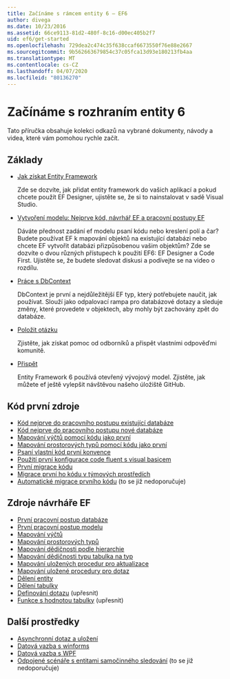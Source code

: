 ```yaml
---
title: Začínáme s rámcem entity 6 – EF6
author: divega
ms.date: 10/23/2016
ms.assetid: 66ce9113-81d2-480f-8c16-d00ec405b2f7
uid: ef6/get-started
ms.openlocfilehash: 729dea2c474c35f638ccaf6673550f76e88e2667
ms.sourcegitcommit: 9b562663679854c37c05fca13d93e180213fb4aa
ms.translationtype: MT
ms.contentlocale: cs-CZ
ms.lasthandoff: 04/07/2020
ms.locfileid: "80136270"
---
```

# <a name="get-started-with-entity-framework-6"></a>Začínáme s rozhraním entity 6

Tato příručka obsahuje kolekci odkazů na vybrané dokumenty, návody a videa, které vám pomohou rychle začít.

## <a name="fundamentals"></a>Základy

* [Jak získat Entity Framework](~/ef6/fundamentals/install.md)

  Zde se dozvíte, jak přidat entity framework do vašich aplikací a pokud chcete použít EF Designer, ujistěte se, že si to nainstalovat v sadě Visual Studio.

* [Vytvoření modelu: Nejprve kód, návrhář EF a pracovní postupy EF](~/ef6/modeling/index.md)

  Dáváte přednost zadání ef modelu psaní kódu nebo kreslení polí a čar?
Budete používat EF k mapování objektů na existující databázi nebo chcete EF vytvořit databázi přizpůsobenou vašim objektům?
Zde se dozvíte o dvou různých přístupech k použití EF6: EF Designer a Code First.
Ujistěte se, že budete sledovat diskusi a podívejte se na video o rozdílu.

* [Práce s DbContext](~/ef6/fundamentals/working-with-dbcontext.md)

  DbContext je první a nejdůležitější EF typ, který potřebujete naučit, jak používat. Slouží jako odpalovací rampa pro databázové dotazy a sleduje změny, které provedete v objektech, aby mohly být zachovány zpět do databáze.

* [Položit otázku](~/ef6/resources/get-help.md)

  Zjistěte, jak získat pomoc od odborníků a přispět vlastními odpověďmi komunitě.

* [Přispět](https://github.com/aspnet/EntityFramework6/)

  Entity Framework 6 používá otevřený vývojový model. Zjistěte, jak můžete ef ještě vylepšit návštěvou našeho úložiště GitHub.

## <a name="code-first-resources"></a>Kód první zdroje

  - [Kód nejprve do pracovního postupu existující databáze](~/ef6/modeling/code-first/workflows/existing-database.md)
  - [Kód nejprve do pracovního postupu nové databáze](~/ef6/modeling/code-first/workflows/new-database.md)
  - [Mapování výčtů pomocí kódu jako první](~/ef6/modeling/code-first/data-types/enums.md)
  - [Mapování prostorových typů pomocí kódu jako první](~/ef6/modeling/code-first/data-types/spatial.md)
  - [Psaní vlastní kód první konvence](~/ef6/modeling/code-first/conventions/custom.md)
  - [Použití první konfigurace code fluent s visual basicem](~/ef6/modeling/code-first/fluent/vb.md)
  - [První migrace kódu](~/ef6/modeling/code-first/migrations/index.md)
  - [Migrace první ho kódu v týmových prostředích](~/ef6/modeling/code-first/migrations/teams.md)
  - [Automatické migrace prvního kódu](~/ef6/modeling/code-first/migrations/automatic.md) (to se již nedoporučuje)

## <a name="ef-designer-resources"></a>Zdroje návrháře EF
  - [První pracovní postup databáze](~/ef6/modeling/designer/workflows/database-first.md)
  - [První pracovní postup modelu](~/ef6/modeling/designer/workflows/model-first.md)
  - [Mapování výčtů](~/ef6/modeling/designer/data-types/enums.md)
  - [Mapování prostorových typů](~/ef6/modeling/designer/data-types/spatial.md)
  - [Mapování dědičnosti podle hierarchie](~/ef6/modeling/designer/inheritance/tph.md)
  - [Mapování dědičnosti typu tabulka na typ](~/ef6/modeling/designer/inheritance/tpt.md)
  - [Mapování uložených procedur pro aktualizace](~/ef6/modeling/designer/stored-procedures/cud.md)
  - [Mapování uložené procedury pro dotaz](~/ef6/modeling/designer/stored-procedures/query.md)
  - [Dělení entity](~/ef6/modeling/designer/entity-splitting.md)
  - [Dělení tabulky](~/ef6/modeling/designer/table-splitting.md)
  - [Definování dotazu](~/ef6/modeling/designer/advanced/defining-query.md) (upřesnit)
  - [Funkce s hodnotou tabulky](~/ef6/modeling/designer/advanced/tvfs.md) (upřesnit)

## <a name="other-resources"></a>Další prostředky
  - [Asynchronní dotaz a uložení](~/ef6/fundamentals/async.md)
  - [Datová vazba s winforms](~/ef6/fundamentals/databinding/winforms.md)
  - [Datová vazba s WPF](~/ef6/fundamentals/databinding/wpf.md)
  - [Odpojené scénáře s entitami samočinného sledování](~/ef6/fundamentals/disconnected-entities/self-tracking-entities/walkthrough.md) (to se již nedoporučuje)
